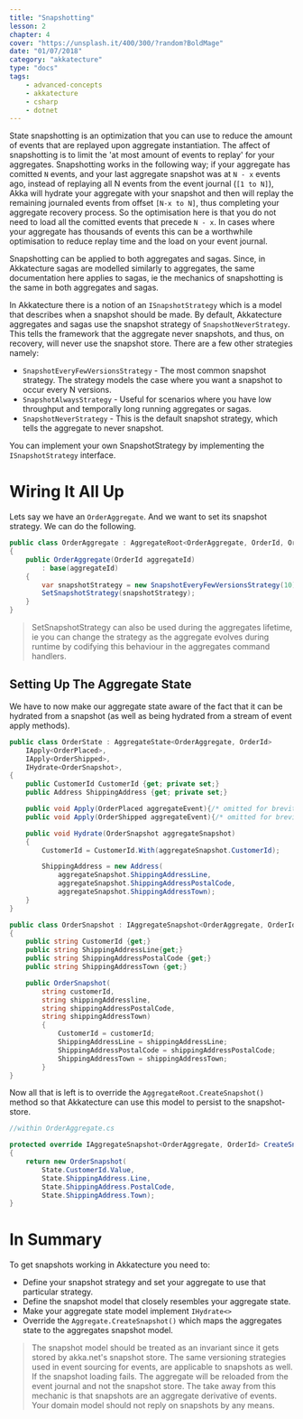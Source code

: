 ```yaml
---
title: "Snapshotting"
lesson: 2
chapter: 4
cover: "https://unsplash.it/400/300/?random?BoldMage"
date: "01/07/2018"
category: "akkatecture"
type: "docs"
tags:
    - advanced-concepts
    - akkatecture
    - csharp
    - dotnet
---
```

State snapshotting is an optimization that you can use to reduce the amount of events that are replayed upon aggregate instantiation. The affect of snapshotting is to limit the 'at most amount of events to replay' for your aggregates. Snapshotting works in the following way; if your aggregate has comitted `N` events, and your last aggregate snapshot was at `N - x` events ago, instead of replaying all N events from the event journal (`[1 to N]`), Akka will hydrate your aggregate with your snapshot and then will replay the remaining journaled events from offset `[N-x to N]`, thus completing your aggregate recovery process. So the optimisation here is that you do not need to load all the comitted events that precede `N - x`. In cases where your aggregate has thousands of events this can be a worthwhile optimisation to reduce replay time and the load on your event journal.

Snapshotting can be applied to both aggregates and sagas. Since, in Akkatecture sagas are modelled similarly to aggregates, the same documentation here applies to sagas, ie the mechanics of snapshotting is the same in both aggregates and sagas.

In Akkatecture there is a notion of an `ISnapshotStrategy` which is a model that describes when a snapshot should be made. By default, Akkatecture aggregates and sagas use the snapshot strategy of `SnapshotNeverStrategy`. This tells the framework that the aggregate never snapshots, and thus, on recovery, will never use the snapshot store. There are a few other strategies namely:

* `SnapshotEveryFewVersionsStrategy` - The most common snapshot strategy. The strategy models the case where you want a snapshot to occur every N versions.
* `SnapshotAlwaysStrategy` - Useful for scenarios where you have low throughput and temporally long running aggregates or sagas.
* `SnapshotNeverStrategy` - This is the default snapshot strategy, which tells the aggregate to never snapshot.

You can implement your own SnapshotStrategy by implementing the `ISnapshotStrategy` interface.

# Wiring It All Up

Lets say we have an `OrderAggregate`. And we want to set its snapshot strategy. We can do the following.

```csharp
public class OrderAggregate : AggregateRoot<OrderAggregate, OrderId, OrderState>
{
    public OrderAggregate(OrderId aggregateId)
        : base(aggregateId)
    {
        var snapshotStrategy = new SnapshotEveryFewVersionsStrategy(10);
        SetSnapshotStrategy(snapshotStrategy);
    }
}
```
> SetSnapshotStrategy can also be used during the aggregates lifetime, ie you can change the strategy as the aggregate evolves during runtime by codifying this behaviour in the aggregates command handlers.

## Setting Up The Aggregate State

We have to now make our aggregate state aware of the fact that it can be hydrated from a snapshot (as well as being hydrated from a stream of event apply methods).


```csharp
public class OrderState : AggregateState<OrderAggregate, OrderId>
    IApply<OrderPlaced>,
    IApply<OrderShipped>,
    IHydrate<OrderSnapshot>,
{
    public CustomerId CustomerId {get; private set;}
    public Address ShippingAddress {get; private set;}

    public void Apply(OrderPlaced aggregateEvent){/* omitted for brevity */}
    public void Apply(OrderShipped aggregateEvent){/* omitted for brevity */}

    public void Hydrate(OrderSnapshot aggregateSnapshot)
    {
        CustomerId = CustomerId.With(aggregateSnapshot.CustomerId);

        ShippingAddress = new Address(
            aggregateSnapshot.ShippingAddressLine,
            aggregateSnapshot.ShippingAddressPostalCode,
            aggregateSnapshot.ShippingAddressTown);
    }
}

public class OrderSnapshot : IAggregateSnapshot<OrderAggregate, OrderId>
{
    public string CustomerId {get;}
    public string ShippingAddressLine{get;}
    public string ShippingAddressPostalCode {get;}
    public string ShippingAddressTown {get;}

    public OrderSnapshot(
        string customerId,
        string shippingAddressline,
        string shippingAddressPostalCode,
        string shippingAddressTown)
        {
            CustomerId = customerId;
            ShippingAddressLine = shippingAddressLine;
            ShippingAddressPostalCode = shippingAddressPostalCode;
            ShippingAddressTown = shippingAddressTown;
        }
}
```

Now all that is left is to override the `AggregateRoot.CreateSnapshot()` method so that Akkatecture can use this model to persist to the snapshot-store.

```csharp
//within OrderAggregate.cs

protected override IAggregateSnapshot<OrderAggregate, OrderId> CreateSnapshot()
{
    return new OrderSnapshot(
        State.CustomerId.Value,
        State.ShippingAddress.Line,
        State.ShippingAddress.PostalCode,
        State.ShippingAddress.Town);
}
```

# In Summary

To get snapshots working in Akkatecture you need to:

* Define your snapshot strategy and set your aggregate to use that particular strategy.
* Define the snapshot model that closely resembles your aggregate state.
* Make your aggregate state model implement `IHydrate<>`
* Override the `Aggregate.CreateSnapshot()` which maps the aggregates state to the aggregates snapshot model.

> The snapshot model should be treated as an invariant since it gets stored by akka.net's snapshot store. The same versioning strategies used in event sourcing for events, are applicable to snapshots as well. If the snapshot loading fails. The aggregate will be reloaded from the event journal and not the snapshot store. The take away from this mechanic is that snapshots are an aggregate derivative of events. Your domain model should not reply on snapshots by any means.
